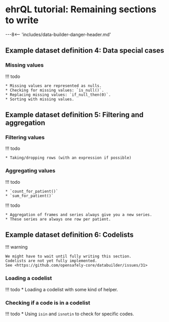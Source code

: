 # ehrQL tutorial: Remaining sections to write

---8<-- 'includes/data-builder-danger-header.md'

## Example dataset definition 4: Data special cases

### Missing values

!!! todo

    * Missing values are represented as nulls.
    * Checking for missing values: `is_null()`.
    * Replacing missing values: `if_null_then(0)`.
    * Sorting with missing values.

## Example dataset definition 5: Filtering and aggregation

### Filtering values

!!! todo

    * Taking/dropping rows (with an expression if possible)

### Aggregating values

!!! todo

    * `count_for_patient()`
    * `sum_for_patient()`

!!! todo

    * Aggregation of frames and series always give you a new series.
    * These series are always one row per patient.

## Example dataset definition 6: Codelists

!!! warning

    We might have to wait until fully writing this section.
    Codelists are not yet fully implemented.
    See <https://github.com/opensafely-core/databuilder/issues/31>

### Loading a codelist

!!! todo
    * Loading a codelist with some kind of helper.

### Checking if a code is in a codelist

!!! todo
    * Using `isin` and `isnotin` to check for specific codes.
